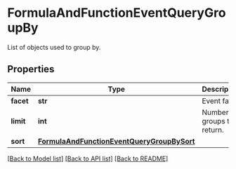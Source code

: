 # FormulaAndFunctionEventQueryGroupBy

List of objects used to group by.

## Properties

| Name      | Type                                                                                      | Description                 | Notes      |
| --------- | ----------------------------------------------------------------------------------------- | --------------------------- | ---------- |
| **facet** | **str**                                                                                   | Event facet.                |
| **limit** | **int**                                                                                   | Number of groups to return. | [optional] |
| **sort**  | [**FormulaAndFunctionEventQueryGroupBySort**](FormulaAndFunctionEventQueryGroupBySort.md) |                             | [optional] |

[[Back to Model list]](README.md#documentation-for-models) [[Back to API list]](README.md#documentation-for-api-endpoints) [[Back to README]](README.md)
